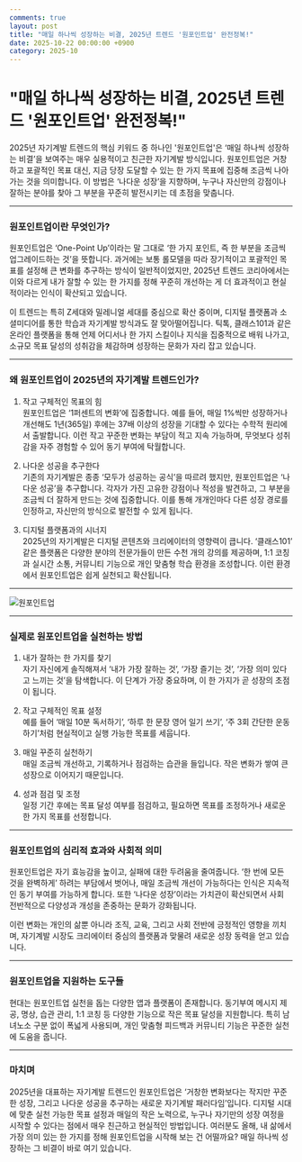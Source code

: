 ```yaml
---
comments: true
layout: post
title: "매일 하나씩 성장하는 비결, 2025년 트렌드 '원포인트업' 완전정복!"
date: 2025-10-22 00:00:00 +0900
category: 2025-10
---
```


# "매일 하나씩 성장하는 비결, 2025년 트렌드 '원포인트업' 완전정복!"

2025년 자기계발 트렌드의 핵심 키워드 중 하나인 '원포인트업'은 ‘매일 하나씩 성장하는 비결’을 보여주는 매우 실용적이고 친근한 자기계발 방식입니다. 원포인트업은 거창하고 포괄적인 목표 대신, 지금 당장 도달할 수 있는 한 가지 목표에 집중해 조금씩 나아가는 것을 의미합니다. 이 방법은 ‘나다운 성장’을 지향하며, 누구나 자신만의 강점이나 잘하는 분야를 찾아 그 부분을 꾸준히 발전시키는 데 초점을 맞춥니다.

---

### 원포인트업이란 무엇인가?

원포인트업은 ‘One-Point Up’이라는 말 그대로 ‘한 가지 포인트, 즉 한 부분을 조금씩 업그레이드하는 것’을 뜻합니다. 과거에는 보통 롤모델을 따라 장기적이고 포괄적인 목표를 설정해 큰 변화를 추구하는 방식이 일반적이었지만, 2025년 트렌드 코리아에서는 이와 다르게 내가 잘할 수 있는 한 가지를 정해 꾸준히 개선하는 게 더 효과적이고 현실적이라는 인식이 확산되고 있습니다.

이 트렌드는 특히 Z세대와 밀레니얼 세대를 중심으로 확산 중이며, 디지털 플랫폼과 소셜미디어를 통한 학습과 자기계발 방식과도 잘 맞아떨어집니다. 틱톡, 클래스101과 같은 온라인 플랫폼을 통해 언제 어디서나 한 가지 스킬이나 지식을 집중적으로 배워 나가고, 소규모 목표 달성의 성취감을 체감하며 성장하는 문화가 자리 잡고 있습니다.

---

### 왜 원포인트업이 2025년의 자기계발 트렌드인가?

1. 작고 구체적인 목표의 힘  
   원포인트업은 ‘1퍼센트의 변화’에 집중합니다. 예를 들어, 매일 1%씩만 성장하거나 개선해도 1년(365일) 후에는 37배 이상의 성장을 기대할 수 있다는 수학적 원리에서 출발합니다. 이런 작고 꾸준한 변화는 부담이 적고 지속 가능하며, 무엇보다 성취감을 자주 경험할 수 있어 동기 부여에 탁월합니다.

2. 나다운 성공을 추구한다  
   기존의 자기계발은 종종 ‘모두가 성공하는 공식’을 따르려 했지만, 원포인트업은 ‘나다운 성공’을 추구합니다. 각자가 가진 고유한 강점이나 적성을 발견하고, 그 부분을 조금씩 더 잘하게 만드는 것에 집중합니다. 이를 통해 개개인마다 다른 성장 경로를 인정하고, 자신만의 방식으로 발전할 수 있게 됩니다.

3. 디지털 플랫폼과의 시너지  
   2025년의 자기계발은 디지털 콘텐츠와 크리에이터의 영향력이 큽니다. ‘클래스101’ 같은 플랫폼은 다양한 분야의 전문가들이 만든 수천 개의 강의를 제공하며, 1:1 코칭과 실시간 소통, 커뮤니티 기능으로 개인 맞춤형 학습 환경을 조성합니다. 이런 환경에서 원포인트업은 쉽게 실천되고 확산됩니다.

---

![원포인트업](https://images.unsplash.com/photo-1751519953721-e482b58b6e8c?crop=entropy&cs=tinysrgb&fit=max&fm=jpg&ixid=M3w4MTk5NDN8MHwxfHJhbmRvbXx8fHx8fHx8fDE3NjExMzM4MjB8&ixlib=rb-4.1.0&q=80&w=400)

---

### 실제로 원포인트업을 실천하는 방법

1. 내가 잘하는 한 가지를 찾기  
   자기 자신에게 솔직해져서 ‘내가 가장 잘하는 것’, ‘가장 즐기는 것’, ‘가장 의미 있다고 느끼는 것’을 탐색합니다. 이 단계가 가장 중요하며, 이 한 가지가 곧 성장의 초점이 됩니다.

2. 작고 구체적인 목표 설정  
   예를 들어 ‘매일 10분 독서하기’, ‘하루 한 문장 영어 일기 쓰기’, ‘주 3회 간단한 운동하기’처럼 현실적이고 실행 가능한 목표를 세웁니다.

3. 매일 꾸준히 실천하기  
   매일 조금씩 개선하고, 기록하거나 점검하는 습관을 들입니다. 작은 변화가 쌓여 큰 성장으로 이어지기 때문입니다.

4. 성과 점검 및 조정  
   일정 기간 후에는 목표 달성 여부를 점검하고, 필요하면 목표를 조정하거나 새로운 한 가지 목표를 선정합니다.

---

### 원포인트업의 심리적 효과와 사회적 의미

원포인트업은 자기 효능감을 높이고, 실패에 대한 두려움을 줄여줍니다. ‘한 번에 모든 것을 완벽하게’ 하려는 부담에서 벗어나, 매일 조금씩 개선이 가능하다는 인식은 지속적인 동기 부여를 가능하게 합니다. 또한 ‘나다운 성장’이라는 가치관이 확산되면서 사회 전반적으로 다양성과 개성을 존중하는 문화가 강화됩니다.

이런 변화는 개인의 삶뿐 아니라 조직, 교육, 그리고 사회 전반에 긍정적인 영향을 끼치며, 자기계발 시장도 크리에이터 중심의 플랫폼과 맞물려 새로운 성장 동력을 얻고 있습니다.

---

### 원포인트업을 지원하는 도구들

현대는 원포인트업 실천을 돕는 다양한 앱과 플랫폼이 존재합니다. 동기부여 메시지 제공, 명상, 습관 관리, 1:1 코칭 등 다양한 기능으로 작은 목표 달성을 지원합니다. 특히 남녀노소 구분 없이 폭넓게 사용되며, 개인 맞춤형 피드백과 커뮤니티 기능은 꾸준한 실천에 도움을 줍니다.

---

### 마치며

2025년을 대표하는 자기계발 트렌드인 원포인트업은 ‘거창한 변화보다는 작지만 꾸준한 성장, 그리고 나다운 성공을 추구하는 새로운 자기계발 패러다임’입니다. 디지털 시대에 맞춘 실천 가능한 목표 설정과 매일의 작은 노력으로, 누구나 자기만의 성장 여정을 시작할 수 있다는 점에서 매우 친근하고 현실적인 방법입니다. 여러분도 올해, 내 삶에서 가장 의미 있는 한 가지를 정해 원포인트업을 시작해 보는 건 어떨까요? 매일 하나씩 성장하는 그 비결이 바로 여기 있습니다.